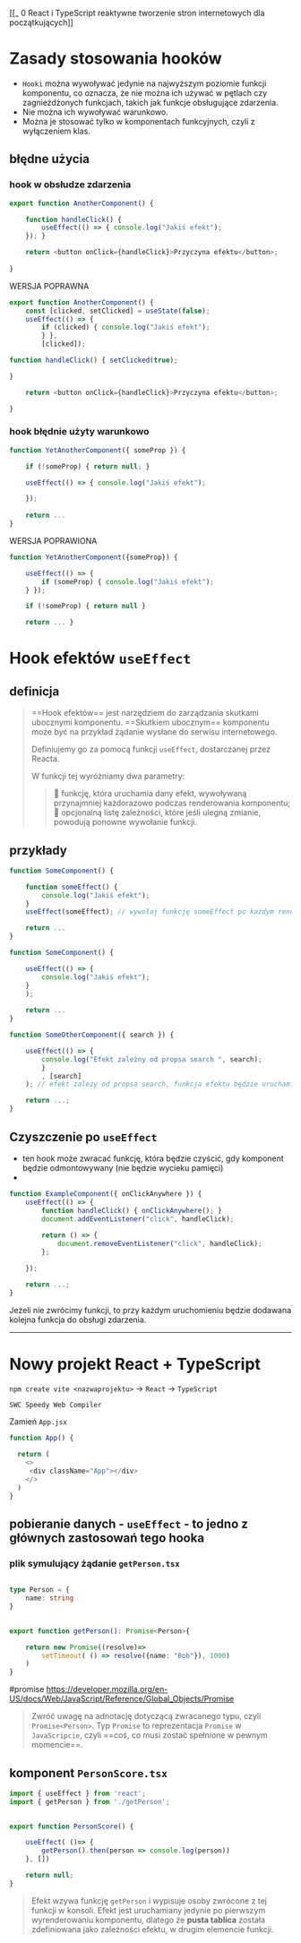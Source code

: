 [[_ 0 React i TypeScript reaktywne tworzenie stron internetowych dla początkujących]]

# Zasady stosowania hooków

- `Hooki` można wywoływać jedynie na najwyższym poziomie funkcji komponentu, co oznacza, że nie można ich używać w pętlach czy zagnieżdżonych funkcjach, takich jak funkcje obsługujące zdarzenia.
- Nie można ich wywoływać warunkowo.
- Można je stosować tylko w komponentach funkcyjnych, czyli z wyłączeniem klas.

## błędne użycia
### hook w obsłudze zdarzenia
```javascript
export function AnotherComponent() { 

	function handleClick() {
		useEffect(() => { console.log("Jakiś efekt");
	}); }

	return <button onClick={handleClick}>Przyczyna efektu</button>; 
	
}
```

WERSJA POPRAWNA
```javascript
export function AnotherComponent() {
	const [clicked, setClicked] = useState(false); 
	useEffect(() => {
		if (clicked) { console.log("Jakiś efekt");
		} },
		[clicked]);

function handleClick() { setClicked(true);

}

	return <button onClick={handleClick}>Przyczyna efektu</button>; 

}
```

### hook błędnie użyty warunkowo
```javascript
function YetAnotherComponent({ someProp }) { 

	if (!someProp) { return null; }

	useEffect(() => { console.log("Jakiś efekt");

	}); 
	
	return ...
}
```

WERSJA POPRAWIONA
```javascript
function YetAnotherComponent({someProp}) { 

	useEffect(() => {
		if (someProp) { console.log("Jakiś efekt");
	} });

	if (!someProp) { return null }

	return ... }
```



# Hook efektów `useEffect`

## definicja
> ==Hook efektów== jest narzędziem do zarządzania skutkami ubocznymi komponentu. 
> ==Skutkiem ubocznym== komponentu może być na przykład żądanie wysłane do serwisu internetowego. 
> 
> Definiujemy go za pomocą funkcji `useEffect`, dostarczanej przez Reacta. 
> 
> W funkcji tej wyróżniamy dwa parametry:
> >  funkcję, która uruchamia dany efekt, wywoływaną przynajmniej każdorazowo podczas renderowania komponentu;
> >  opcjonalną listę zależności, które jeśli ulegną zmianie, powodują ponowne wywołanie funkcji.


## przykłady
```javascript
function SomeComponent() {

	function someEffect() { 
		console.log("Jakiś efekt");
	} 
	useEffect(someEffect); // wywołaj funkcję someEffect po każdym renderowaniu komponentu

	return ... 
}
```

```javascript
function SomeComponent() {

	useEffect(() => { 
		console.log("Jakiś efekt");
	}
	); 
	
	return ...
}
```

```javascript
function SomeOtherComponent({ search }) {

	useEffect(() => { 
		console.log("Efekt zależny od propsa search ", search); 
		}
		, [search]
	); // efekt zależy od propsa search, funkcja efektu będzie uruchamiana za każdym razem, gdy zmieni się wartość search

	return ...; 
}
```


## Czyszczenie po `useEffect`
- ten hook może zwracać funkcję, która będzie czyścić, gdy komponent będzie odmontowywany (nie będzie wycieku pamięci)
- 

```javascript
function ExampleComponent({ onClickAnywhere }) { 
	useEffect(() => {
		function handleClick() { onClickAnywhere(); }
		document.addEventListener("click", handleClick);
		
		return () => { 
			document.removeEventListener("click", handleClick);
		};

	});

	return ...; 
}
```

Jeżeli nie zwrócimy funkcji, to przy każdym uruchomieniu będzie dodawana kolejna funkcja do obsługi zdarzenia.


----------
# Nowy projekt React + TypeScript

`npm create vite <nazwaprojektu>` -> `React` -> `TypeScript` 

`SWC Speedy Web Compiler`

Zamień `App.jsx`
```typescript
function App() {

  return (
    <>
     <div className="App"></div>
    </>
  )
}
```

## pobieranie danych - `useEffect` - to jedno z głównych zastosowań tego hooka

### plik symulujący żądanie `getPerson.tsx`
```typescript

type Person = {
    name: string
}
 

export function getPerson(): Promise<Person>{

    return new Promise((resolve)=>
        setTimeout( () => resolve({name: "Bob"}), 1000)
    )
}
```


#promise 
https://developer.mozilla.org/en-US/docs/Web/JavaScript/Reference/Global_Objects/Promise
> Zwróć uwagę na adnotację dotyczącą zwracanego typu, czyli `Promise<Person>`.
> Typ `Promise` to reprezentacja `Promise` w `JavaScripcie`, czyli ==coś, co musi zostać spełnione w pewnym momencie==.


## komponent `PersonScore.tsx`

```typescript
import { useEffect } from 'react';
import { getPerson } from './getPerson';
  

export function PersonScore() {

    useEffect( ()=> {
        getPerson().then(person => console.log(person))
    }, [])

    return null;
}
```

> Efekt wzywa funkcję `getPerson` i wypisuje osoby zwrócone z tej funkcji w konsoli. 
> Efekt jest uruchamiany jedynie po pierwszym wyrenderowaniu komponentu, dlatego że **pusta tablica** została zdefiniowana jako zależności efektu, w drugim elemencie funkcji.












